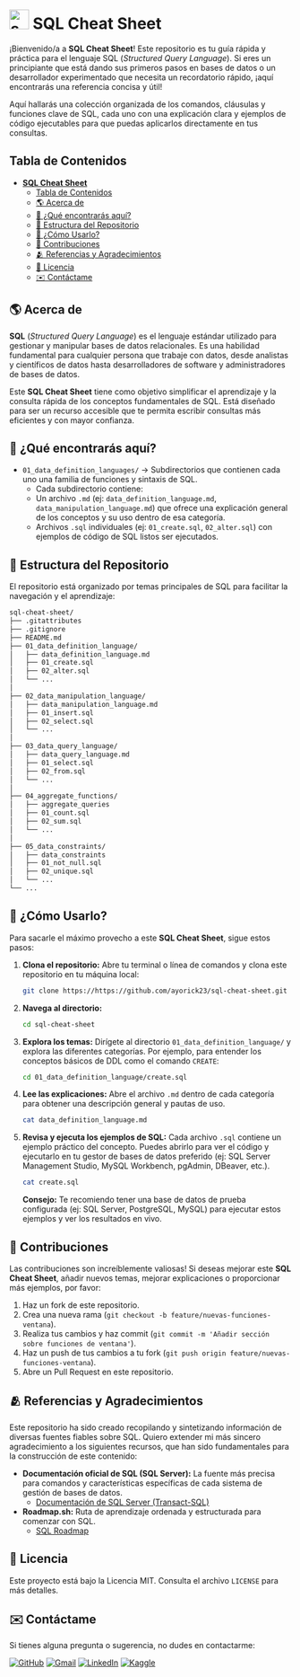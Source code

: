 # <img width="35" height="35" src="https://img.icons8.com/?size=100&id=laYYF3dV0Iew&format=png&color=000000" alt="sql-server"> **SQL Cheat Sheet**

¡Bienvenido/a a **SQL Cheat Sheet**! Este repositorio es tu guía rápida y práctica para el lenguaje SQL (_Structured Query Language_). Si eres un principiante que está dando sus primeros pasos en bases de datos o un desarrollador experimentado que necesita un recordatorio rápido, ¡aquí encontrarás una referencia concisa y útil!

Aquí hallarás una colección organizada de los comandos, cláusulas y funciones clave de SQL, cada uno con una explicación clara y ejemplos de código ejecutables para que puedas aplicarlos directamente en tus consultas.

## Tabla de Contenidos

- [ **SQL Cheat Sheet**](#-sql-cheat-sheet)
  - [Tabla de Contenidos](#tabla-de-contenidos)
  - [🌎 Acerca de](#-acerca-de)
  - [🚀 ¿Qué encontrarás aquí?](#-qué-encontrarás-aquí)
  - [📂 Estructura del Repositorio](#-estructura-del-repositorio)
  - [📝 ¿Cómo Usarlo?](#-cómo-usarlo)
  - [🤝 Contribuciones](#-contribuciones)
  - [🫂 Referencias y Agradecimientos](#-referencias-y-agradecimientos)
  - [📃 Licencia](#-licencia)
  - [✉️ Contáctame](#️-contáctame)

## 🌎 Acerca de

**SQL** (_Structured Query Language_) es el lenguaje estándar utilizado para gestionar y manipular bases de datos relacionales. Es una habilidad fundamental para cualquier persona que trabaje con datos, desde analistas y científicos de datos hasta desarrolladores de software y administradores de bases de datos.

Este **SQL Cheat Sheet** tiene como objetivo simplificar el aprendizaje y la consulta rápida de los conceptos fundamentales de SQL. Está diseñado para ser un recurso accesible que te permita escribir consultas más eficientes y con mayor confianza.

## 🚀 ¿Qué encontrarás aquí?

- `01_data_definition_languages/` → Subdirectorios que contienen cada uno una familia de funciones y sintaxis de SQL.
  - Cada subdirectorio contiene:
  - Un archivo `.md` (ej: `data_definition_language.md`, `data_manipulation_language.md`) que ofrece una explicación general de los conceptos y su uso dentro de esa categoría.
  - Archivos `.sql` individuales (ej: `01_create.sql`, `02_alter.sql`) con ejemplos de código de SQL listos ser ejecutados.

## 📂 Estructura del Repositorio

El repositorio está organizado por temas principales de SQL para facilitar la navegación y el aprendizaje:

```bash
sql-cheat-sheet/
├── .gitattributes
├── .gitignore
├── README.md
├── 01_data_definition_language/
│   ├── data_definition_language.md
│   ├── 01_create.sql
│   ├── 02_alter.sql
│   └── ...
│
├── 02_data_manipulation_language/
│   ├── data_manipulation_language.md
│   ├── 01_insert.sql
│   ├── 02_select.sql
│   └── ...
│
├── 03_data_query_language/
│   ├── data_query_language.md
│   ├── 01_select.sql
│   ├── 02_from.sql
│   └── ...
│
├── 04_aggregate_functions/
│   ├── aggregate_queries
│   ├── 01_count.sql
│   ├── 02_sum.sql
│   └── ...
│
├── 05_data_constraints/
│   ├── data_constraints
│   ├── 01_not_null.sql
│   ├── 02_unique.sql
│   └── ...
└── ...
```

## 📝 ¿Cómo Usarlo?

Para sacarle el máximo provecho a este **SQL Cheat Sheet**, sigue estos pasos:

1. **Clona el repositorio:** Abre tu terminal o línea de comandos y clona este repositorio en tu máquina local:

   ```bash
   git clone https://https://github.com/ayorick23/sql-cheat-sheet.git
   ```

2. **Navega al directorio:**

   ```bash
   cd sql-cheat-sheet
   ```

3. **Explora los temas:** Dirígete al directorio `01_data_definition_language/` y explora las diferentes categorías. Por ejemplo, para entender los conceptos básicos de DDL como el comando `CREATE`:

   ```bash
   cd 01_data_definition_language/create.sql
   ```

4. **Lee las explicaciones:** Abre el archivo `.md` dentro de cada categoría para obtener una descripción general y pautas de uso.

   ```bash
   cat data_definition_language.md
   ```

5. **Revisa y ejecuta los ejemplos de SQL:** Cada archivo `.sql` contiene un ejemplo práctico del concepto. Puedes abrirlo para ver el código y ejecutarlo en tu gestor de bases de datos preferido (ej: SQL Server Management Studio, MySQL Workbench, pgAdmin, DBeaver, etc.).

   ```bash
   cat create.sql
   ```

   **Consejo:** Te recomiendo tener una base de datos de prueba configurada (ej: SQL Server, PostgreSQL, MySQL) para ejecutar estos ejemplos y ver los resultados en vivo.

## 🤝 Contribuciones

Las contribuciones son increíblemente valiosas! Si deseas mejorar este **SQL Cheat Sheet**, añadir nuevos temas, mejorar explicaciones o proporcionar más ejemplos, por favor:

1. Haz un fork de este repositorio.
2. Crea una nueva rama (`git checkout -b feature/nuevas-funciones-ventana`).
3. Realiza tus cambios y haz commit (`git commit -m 'Añadir sección sobre funciones de ventana'`).
4. Haz un push de tus cambios a tu fork (`git push origin feature/nuevas-funciones-ventana`).
5. Abre un Pull Request en este repositorio.

## 🫂 Referencias y Agradecimientos

Este repositorio ha sido creado recopilando y sintetizando información de diversas fuentes fiables sobre SQL. Quiero extender mi más sincero agradecimiento a los siguientes recursos, que han sido fundamentales para la construcción de este contenido:

- **Documentación oficial de SQL (SQL Server):** La fuente más precisa para comandos y características específicas de cada sistema de gestión de bases de datos.
  - [Documentación de SQL Server (Transact-SQL)](https://learn.microsoft.com/es-es/sql/t-sql/language-reference?view=sql-server-ver16)
- **Roadmap.sh:** Ruta de aprendizaje ordenada y estructurada para comenzar con SQL.
  - [SQL Roadmap](https://roadmap.sh/sql)

## 📃 Licencia

Este proyecto está bajo la Licencia MIT. Consulta el archivo `LICENSE` para más detalles.

## ✉️ Contáctame

Si tienes alguna pregunta o sugerencia, no dudes en contactarme:

[![GitHub](https://img.shields.io/badge/-GitHub-181717?style=flat&logo=github&logoColor=white)](https://github.com/ayorick23)
[![Gmail](https://img.shields.io/badge/-Email-D14836?style=flat&logo=gmail&logoColor=white)](mailto:mayorickhenry@gmail.com)
[![LinkedIn](https://img.shields.io/badge/-LinkedIn-blue?style=flat&logo=linkedin&logoColor=white)](https://linkedin.com/in/dereckmendez/)
[![Kaggle](https://img.shields.io/badge/-Kaggle-181717?style=flat&logo=kaggle&logoColor=white)](https://www.kaggle.com/dereckmendez)

